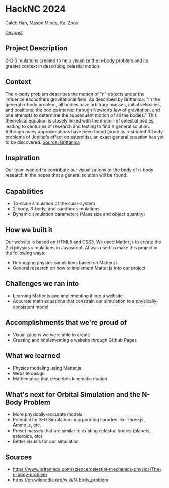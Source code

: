 # HackNC 2024

Caleb Han, Mason Mines, Kai Zhou

[Devpost](https://devpost.com/software/orbital-simulation-and-the-n-body-problem)

## Project Description
2-D Simulations created to help visualize the n-body problem and its greater context in describing celestial motion.

## Context
The n-body problem describes the motion of "n" objects under the influence eachothers gravitational field. As described by Brittanica: "In the general n-body problem, all bodies have arbitrary masses, initial velocities, and positions; the bodies interact through Newton’s law of gravitation, and one attempts to determine the subsequent motion of all the bodies." This theoretical equation is closely linked with the motion of celestial bodies, leading to centuries of research and testing to find a general solution. Although many approximations have been found (such as restricted 3-body problems of Jupiter’s effect on asteroids), an exact general equation has yet to be discovered. 
[Source: Brittanica](https://www.britannica.com/science/celestial-mechanics-physics/The-n-body-problem)

## Inspiration
Our team wanted to contribute our visualizations to the body of n-body research in the hopes that a general solution will be found.

## Capabilities
- To-scale simulation of the solar-system
- 2-body, 3-body, and sandbox simulations
- Dynamic simulation parameters (Mass size and object quantity)

## How we built it
Our website is based on HTML5 and CSS3. We used Matter.js to create the 2-d physics simulations in Javascript. AI was used to make this project in the following ways: 
- Debugging physics simulations based on Matter.js
- General research on how to implement Matter.js into our project

## Challenges we ran into
- Learning Matter.js and implementing it into a website
- Accurate math equations that constrain our simulation to a physically-consistent model

## Accomplishments that we're proud of
- Visualizations we were able to create
- Creating and implementing a website through Github Pages

## What we learned
- Physics modeling using Matter.js
- Website design
- Mathematics that describes kinematic motion

## What's next for Orbital Simulation and the N-Body Problem
- More physically-accurate models
- Potential for 3-D Simulation incorporating libraries like Three.js, Ammo.js, etc.
- Preset masses that are similar to existing celestial bodies (planets, asteroids, etc)
- Better visuals for our simulation

## Sources
 - https://www.britannica.com/science/celestial-mechanics-physics/The-n-body-problem
 - https://en.wikipedia.org/wiki/N-body_problem
